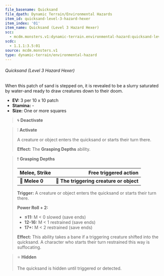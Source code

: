 ```yaml
---
file_basename: Quicksand
file_dpath: Dynamic Terrain/Environmental Hazards
item_id: quicksand-level-3-hazard-hexer
item_index: '01'
item_name: Quicksand (Level 3 Hazard Hexer)
scc:
  - mcdm.monsters.v1:dynamic-terrain.environmental-hazard:quicksand-level-3-hazard-hexer
scdc:
  - 1.1.1:3.5:01
source: mcdm.monsters.v1
type: dynamic-terrain/environmental-hazard
---
```


###### Quicksand (Level 3 Hazard Hexer)

When this patch of sand is stepped on, it is revealed to be a slurry saturated by water-and ready to draw creatures down to their doom.

- **EV:** 3 per 10 x 10 patch
- **Stamina:** -
- **Size:** One or more squares

<!-- -->
> 🌀 **Deactivate**

<!-- -->
> ❕ **Activate**
>
> A creature or object enters the quicksand or starts their turn there.
>
> **Effect:** The **Grasping Depths** ability.

<!-- -->
> ❗️ **Grasping Depths**
>
> | **Melee, Strike** |                **Free triggered action** |
> | ----------------- | ---------------------------------------: |
> | **📏 Melee 0**    | **🎯 The triggering creature or object** |
>
> **Trigger:** A creature or object enters the quicksand or starts their turn there.
>
> **Power Roll + 2:**
>
> - **≤11:** M < 0 slowed (save ends)
> - **12-16:** M < 1 restrained (save ends)
> - **17+:** M < 2 restrained (save ends)
>
> **Effect:** This ability takes a bane if a triggering creature shifted into the quicksand. A character who starts their turn restrained this way is suffocating.

<!-- -->
> ⭐️ **Hidden**
>
> The quicksand is hidden until triggered or detected.
